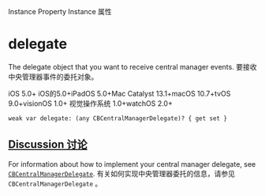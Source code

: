 Instance Property Instance 属性

# delegate

The delegate object that you want to receive central manager events.
要接收中央管理器事件的委托对象。

iOS 5.0+ iOS的5.0+iPadOS 5.0+Mac Catalyst 13.1+macOS 10.7+tvOS 9.0+visionOS 1.0+ 视觉操作系统 1.0+watchOS 2.0+

```
weak var delegate: (any CBCentralManagerDelegate)? { get set }
```



## [Discussion 讨论](https://developer.apple.com/documentation/corebluetooth/cbcentralmanager/delegate#Discussion)

For information about how to implement your central manager delegate, see [`CBCentralManagerDelegate`](https://developer.apple.com/documentation/corebluetooth/cbcentralmanagerdelegate).
有关如何实现中央管理器委托的信息，请参见 `CBCentralManagerDelegate` 。
